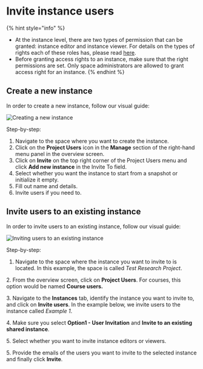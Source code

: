 # Invite instance users

{% hint style="info" %}
* At the instance level, there are two types of permission that can be granted: instance editor and instance viewer. For details on the types of rights each of these roles has, please read [here](../../our-features/data-organization/instances.md).
* Before granting access rights to an instance, make sure that the right permissions are set. Only space administrators are allowed to grant access right for an instance.
{% endhint %}

## **Create a new instance**

In order to create a new instance, follow our visual guide:

![Creating a new instance](<../../.gitbook/assets/create\_instance\_ed (1).gif>)

Step-by-step:

1. Navigate to the space where you want to create the instance.
2. Click on the **Project Users** icon in the **Manage** section of the right-hand menu panel in the overview screen.
3. Click on **Invite** on the top right corner of the Project Users menu and click **Add new instance** in the Invite To field.
4. Select whether you want the instance to start from a snapshot or initialize it empty.
5. Fill out name and details.
6. Invite users if you need to.

## **Invite users to an existing instance**

&#x20;  In order to invite users to an existing instance, follow our visual guide:

![Inviting users to an existing instance](../../.gitbook/assets/invite\_to\_instance\_ed.gif)

&#x20;Step-by-step:

1. Navigate to the space where the instance you want to invite to is located. In this example, the space is called _Test Research Project_.

&#x20;   2\. From the overview screen, click on **Project Users**. For courses, this option would be named **Course users.**

&#x20;   3\. Navigate to the **Instances** tab, identify the instance you want to invite to, and click on **Invite users**. In the example below, we invite users to the instance called _Example 1_.

&#x20;   4\. Make sure you select **Option1 - User Invitation** and **Invite to an existing shared instance**.

&#x20;   5\. Select whether you want to invite instance editors or viewers.

&#x20;   5\. Provide the emails of the users you want to invite to the selected instance and finally click **Invite**.

####
